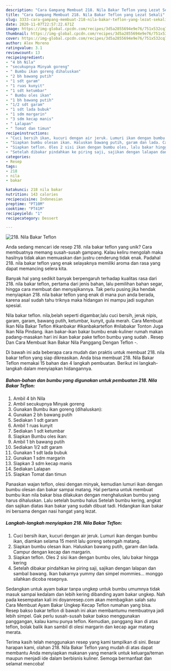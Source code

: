 ```yaml
---
description: "Cara Gampang Membuat 218. Nila Bakar Teflon yang Lezat Sekali"
title: "Cara Gampang Membuat 218. Nila Bakar Teflon yang Lezat Sekali"
slug: 3333-cara-gampang-membuat-218-nila-bakar-teflon-yang-lezat-sekali
date: 2020-11-07T22:57:22.671Z
image: https://img-global.cpcdn.com/recipes/3d5a2855694e9e76/751x532cq70/218-nila-bakar-teflon-foto-resep-utama.jpg
thumbnail: https://img-global.cpcdn.com/recipes/3d5a2855694e9e76/751x532cq70/218-nila-bakar-teflon-foto-resep-utama.jpg
cover: https://img-global.cpcdn.com/recipes/3d5a2855694e9e76/751x532cq70/218-nila-bakar-teflon-foto-resep-utama.jpg
author: Alex Moreno
ratingvalue: 3.1
reviewcount: 13
recipeingredient:
- "4 bh Nila"
- "secukupnya Minyak goreng"
- " Bumbu ikan goreng dihaluskan"
- "2 bh bawang putih"
- "1 sdt garam"
- "1 ruas kunyit"
- "1 sdt ketumbar"
- " Bumbu oles ikan"
- "1 bh bawang putih"
- "1/2 sdt garam"
- "1 sdt lada bubuk"
- "1 sdm margarin"
- "3 sdm kecap manis"
- " Lalapan"
- " Tomat dan timun"
recipeinstructions:
- "Cuci bersih ikan, kucuri dengan air jeruk. Lumuri ikan dengan bumbu ikan, diamkan selama 15 menit lalu goreng setengah matang."
- "Siapkan bumbu olesan ikan. Haluskan bawang putih, garam dan lada. Campur dengan kecap dan margarin."
- "Siapkan teflon. Oles 2 sisi ikan dengan bumbu oles, lalu bakar hingga kering"
- "Setelah dibakar pindahkan ke piring saji, sajikan dengan lalapan dan sambal bawang. Ikan bakarnya yummy dan simpel mommies... monggo silahkan dicoba resepnya."
categories:
- Resep
tags:
- 218
- nila
- bakar

katakunci: 218 nila bakar 
nutrition: 143 calories
recipecuisine: Indonesian
preptime: "PT10M"
cooktime: "PT41M"
recipeyield: "1"
recipecategory: Dessert

---
```



![218. Nila Bakar Teflon](https://img-global.cpcdn.com/recipes/3d5a2855694e9e76/751x532cq70/218-nila-bakar-teflon-foto-resep-utama.jpg)

Anda sedang mencari ide resep 218. nila bakar teflon yang unik? Cara membuatnya memang susah-susah gampang. Kalau keliru mengolah maka hasilnya tidak akan memuaskan dan justru cenderung tidak enak. Padahal 218. nila bakar teflon yang enak selayaknya memiliki aroma dan rasa yang dapat memancing selera kita.

Banyak hal yang sedikit banyak berpengaruh terhadap kualitas rasa dari 218. nila bakar teflon, pertama dari jenis bahan, lalu pemilihan bahan segar, hingga cara membuat dan menyajikannya. Tak perlu pusing jika hendak menyiapkan 218. nila bakar teflon yang enak di mana pun anda berada, karena asal sudah tahu triknya maka hidangan ini mampu jadi suguhan spesial.

Nila bakar teflon. nila,belah seperti digambar,lalu cuci bersih, jeruk nipis, garam, garam, bawang putih, ketumbar, kunyit, gula merah. Cara Membuat Ikan Nila Bakar Teflon #ikanbakar #ikanbakarteflon #nilabakar Tonton Juga Ikan Nila Pindang. ikan bakar-ikan bakar bumbu enak-kuliner rumah makan padang-masakan hari ini ikan bakar pake teflon bumbu yang sudah . Resep Dan Cara Membuat Ikan Bakar Nila Panggang Dengan Teflon -.


Di bawah ini ada beberapa cara mudah dan praktis untuk membuat 218. nila bakar teflon yang siap dikreasikan. Anda bisa membuat 218. Nila Bakar Teflon memakai 15 bahan dan 4 langkah pembuatan. Berikut ini langkah-langkah dalam menyiapkan hidangannya.

<!--inarticleads1-->

##### Bahan-bahan dan bumbu yang digunakan untuk pembuatan 218. Nila Bakar Teflon:

1. Ambil 4 bh Nila
1. Ambil secukupnya Minyak goreng
1. Gunakan  Bumbu ikan goreng (dihaluskan):
1. Gunakan 2 bh bawang putih
1. Sediakan 1 sdt garam
1. Ambil 1 ruas kunyit
1. Sediakan 1 sdt ketumbar
1. Siapkan  Bumbu oles ikan:
1. Ambil 1 bh bawang putih
1. Sediakan 1/2 sdt garam
1. Gunakan 1 sdt lada bubuk
1. Gunakan 1 sdm margarin
1. Siapkan 3 sdm kecap manis
1. Sediakan  Lalapan
1. Siapkan  Tomat dan timun


Panaskan wajan teflon, olesi dengan minyak, kemudian lumuri ikan dengan bumbu olesan dan bakar sampai matang. Hal pertama untuk membuat bumbu ikan nila bakar bisa dilakukan dengan menghaluskan bumbu yang harus dihaluskan. Lalu setelah bumbu halus Setelah bumbu kering, angkat dan sajikan diatas ikan bakar yang sudah dibuat tadi. Hidangkan ikan bakar ini bersama dengan nasi hangat yang lezat. 

<!--inarticleads2-->

##### Langkah-langkah menyiapkan 218. Nila Bakar Teflon:

1. Cuci bersih ikan, kucuri dengan air jeruk. Lumuri ikan dengan bumbu ikan, diamkan selama 15 menit lalu goreng setengah matang.
1. Siapkan bumbu olesan ikan. Haluskan bawang putih, garam dan lada. Campur dengan kecap dan margarin.
1. Siapkan teflon. Oles 2 sisi ikan dengan bumbu oles, lalu bakar hingga kering
1. Setelah dibakar pindahkan ke piring saji, sajikan dengan lalapan dan sambal bawang. Ikan bakarnya yummy dan simpel mommies... monggo silahkan dicoba resepnya.


Sedangkan untuk ayam bakar tanpa ungkep untuk bumbu umumnya tidak masuk sampai kedalam dan lebih kering dibanding ayam bakar ungkep. Nah pada kesempatan kali ini doyanresep.com akan membagikan salah satu Cara Membuat Ayam Bakar Ungkep Kecap Teflon rumahan yang bisa. Resep bakso bakar teflon di bawah ini akan membantumu membuatnya jadi lebih simpel. Gak perlu susah-susah bakar bakso menggunakan panggangan, kalau kamu punya teflon. Kemudian, panggang ikan di atas teflon, bolak balik ikan sambil di olesi margarin dan kecap agar matang merata. 

Terima kasih telah menggunakan resep yang kami tampilkan di sini. Besar harapan kami, olahan 218. Nila Bakar Teflon yang mudah di atas dapat membantu Anda menyiapkan makanan yang menarik untuk keluarga/teman maupun menjadi ide dalam berbisnis kuliner. Semoga bermanfaat dan selamat mencoba!
